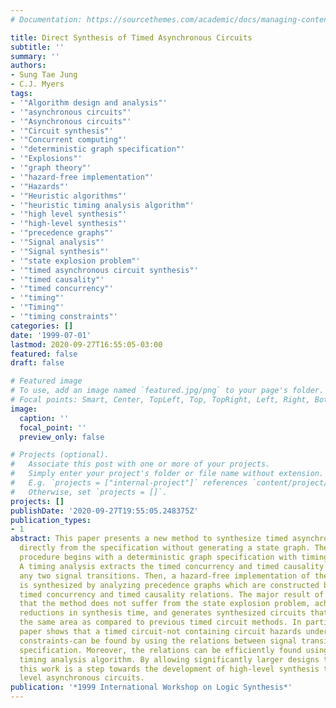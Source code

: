 ```yaml
---
# Documentation: https://sourcethemes.com/academic/docs/managing-content/

title: Direct Synthesis of Timed Asynchronous Circuits
subtitle: ''
summary: ''
authors:
- Sung Tae Jung
- C.J. Myers
tags:
- '"Algorithm design and analysis"'
- '"asynchronous circuits"'
- '"Asynchronous circuits"'
- '"Circuit synthesis"'
- '"Concurrent computing"'
- '"deterministic graph specification"'
- '"Explosions"'
- '"graph theory"'
- '"hazard-free implementation"'
- '"Hazards"'
- '"Heuristic algorithms"'
- '"heuristic timing analysis algorithm"'
- '"high level synthesis"'
- '"high-level synthesis"'
- '"precedence graphs"'
- '"Signal analysis"'
- '"Signal synthesis"'
- '"state explosion problem"'
- '"timed asynchronous circuit synthesis"'
- '"timed causality"'
- '"timed concurrency"'
- '"timing"'
- '"Timing"'
- '"timing constraints"'
categories: []
date: '1999-07-01'
lastmod: 2020-09-27T16:55:05-03:00
featured: false
draft: false

# Featured image
# To use, add an image named `featured.jpg/png` to your page's folder.
# Focal points: Smart, Center, TopLeft, Top, TopRight, Left, Right, BottomLeft, Bottom, BottomRight.
image:
  caption: ''
  focal_point: ''
  preview_only: false

# Projects (optional).
#   Associate this post with one or more of your projects.
#   Simply enter your project's folder or file name without extension.
#   E.g. `projects = ["internal-project"]` references `content/project/deep-learning/index.md`.
#   Otherwise, set `projects = []`.
projects: []
publishDate: '2020-09-27T19:55:05.248375Z'
publication_types:
- 1
abstract: This paper presents a new method to synthesize timed asynchronous circuits
  directly from the specification without generating a state graph. The synthesis
  procedure begins with a deterministic graph specification with timing constraints.
  A timing analysis extracts the timed concurrency and timed causality relations between
  any two signal transitions. Then, a hazard-free implementation of the specification
  is synthesized by analyzing precedence graphs which are constructed by using the
  timed concurrency and timed causality relations. The major result of this work is
  that the method does not suffer from the state explosion problem, achieves significant
  reductions in synthesis time, and generates synthesized circuits that have nearly
  the same area as compared to previous timed circuit methods. In particular, this
  paper shows that a timed circuit-not containing circuit hazards under given timing
  constraints-can be found by using the relations between signal transitions of the
  specification. Moreover, the relations can be efficiently found using a heuristic
  timing analysis algorithm. By allowing significantly larger designs to be synthesized,
  this work is a step towards the development of high-level synthesis tools for system
  level asynchronous circuits.
publication: '*1999 International Workshop on Logic Synthesis*'
---
```

